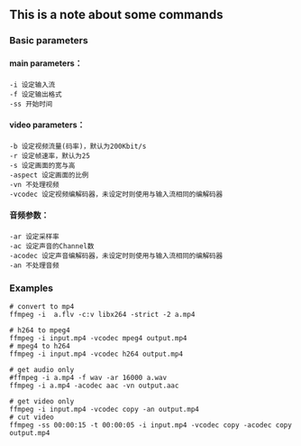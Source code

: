## This is a note about some commands

### Basic parameters
#### main parameters：
```
-i 设定输入流 
-f 设定输出格式 
-ss 开始时间 
```

#### video parameters：
```
-b 设定视频流量(码率)，默认为200Kbit/s 
-r 设定帧速率，默认为25 
-s 设定画面的宽与高 
-aspect 设定画面的比例 
-vn 不处理视频 
-vcodec 设定视频编解码器，未设定时则使用与输入流相同的编解码器 
```

#### 音频参数：
```
-ar 设定采样率 
-ac 设定声音的Channel数 
-acodec 设定声音编解码器，未设定时则使用与输入流相同的编解码器 
-an 不处理音频
```

### Examples
```
# convert to mp4
ffmpeg -i  a.flv -c:v libx264 -strict -2 a.mp4

# h264 to mpeg4
ffmpeg -i input.mp4 -vcodec mpeg4 output.mp4
# mpeg4 to h264
ffmpeg -i input.mp4 -vcodec h264 output.mp4

# get audio only
#ffmpeg -i a.mp4 -f wav -ar 16000 a.wav
ffmpeg -i a.mp4 -acodec aac -vn output.aac

# get video only
ffmpeg -i input.mp4 -vcodec copy -an output.mp4
# cut video
ffmpeg -ss 00:00:15 -t 00:00:05 -i input.mp4 -vcodec copy -acodec copy output.mp4
```
